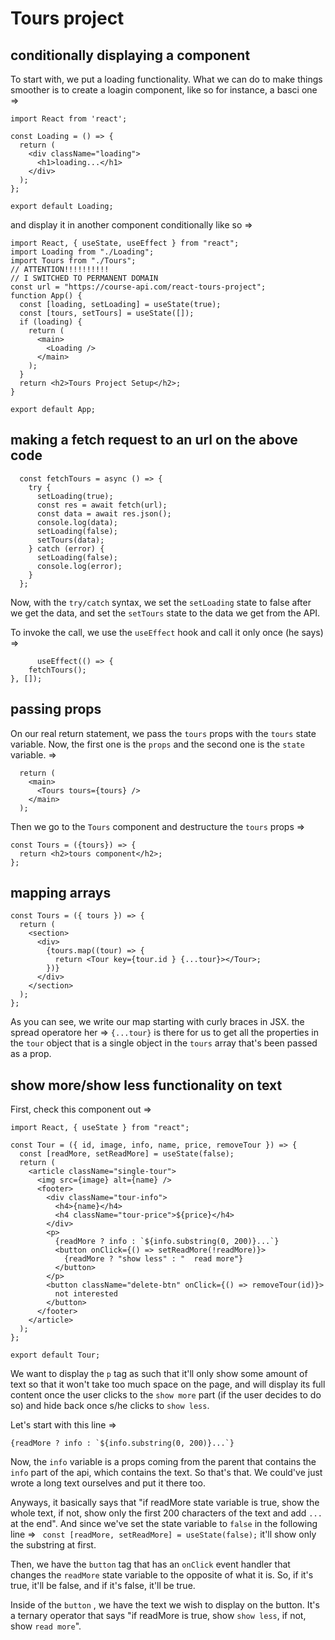 # Tours project

## conditionally displaying a component

To start with, we put a loading functionality. What we can do to make things smoother is to create a loagin component, like so for instance, a basci one =>

```react
import React from 'react';

const Loading = () => {
  return (
    <div className="loading">
      <h1>loading...</h1>
    </div>
  );
};

export default Loading;
```

and display it in another component conditionally like so =>

```react
import React, { useState, useEffect } from "react";
import Loading from "./Loading";
import Tours from "./Tours";
// ATTENTION!!!!!!!!!!
// I SWITCHED TO PERMANENT DOMAIN
const url = "https://course-api.com/react-tours-project";
function App() {
  const [loading, setLoading] = useState(true);
  const [tours, setTours] = useState([]);
  if (loading) {
    return (
      <main>
        <Loading />
      </main>
    );
  }
  return <h2>Tours Project Setup</h2>;
}

export default App;
```

## making a fetch request to an url on the above code

```react
  const fetchTours = async () => {
    try {
      setLoading(true);
      const res = await fetch(url);
      const data = await res.json();
      console.log(data);
      setLoading(false);
      setTours(data);
    } catch (error) {
      setLoading(false);
      console.log(error);
    }
  };
```

Now, with the `try/catch` syntax, we set the `setLoading` state to false after we get the data, and set the `setTours` state to the data we get from the API.

To invoke the call, we use the `useEffect` hook and call it only once (he says) =>

```react
      useEffect(() => {
    fetchTours();
}, []);
```

## passing props

On our real return statement, we pass the `tours` props with the `tours` state variable. Now, the first one is the `props` and the second one is the `state` variable. =>

```react
  return (
    <main>
      <Tours tours={tours} />
    </main>
  );
```

Then we go to the `Tours` component and destructure the `tours` props =>

```react
const Tours = ({tours}) => {
  return <h2>tours component</h2>;
};
```

## mapping arrays

```react
const Tours = ({ tours }) => {
  return (
    <section>
      <div>
        {tours.map((tour) => {
          return <Tour key={tour.id } {...tour}></Tour>;
        })}
      </div>
    </section>
  );
};
```

As you can see, we write our map starting with curly braces in JSX. the spread operatore her => `{...tour}` is there for us to get all the properties in the `tour` object that is a single object in the `tours` array that's been passed as a prop.

## show more/show less functionality on text

First, check this component out =>

```react
import React, { useState } from "react";

const Tour = ({ id, image, info, name, price, removeTour }) => {
  const [readMore, setReadMore] = useState(false);
  return (
    <article className="single-tour">
      <img src={image} alt={name} />
      <footer>
        <div className="tour-info">
          <h4>{name}</h4>
          <h4 className="tour-price">${price}</h4>
        </div>
        <p>
          {readMore ? info : `${info.substring(0, 200)}...`}
          <button onClick={() => setReadMore(!readMore)}>
            {readMore ? "show less" : "  read more"}
          </button>
        </p>
        <button className="delete-btn" onClick={() => removeTour(id)}>
          not interested
        </button>
      </footer>
    </article>
  );
};

export default Tour;
```

We want to display the `p` tag as such that it'll only show some amount of text so that it won't take too much space on the page, and will display its full content once the user clicks to the `show more` part (if the user decides to do so) and hide back once s/he clicks to `show less`.

Let's start with this line =>

```
{readMore ? info : `${info.substring(0, 200)}...`}
```

Now, the `info` variable is a props coming from the parent that contains the `info` part of the api, which contains the text. So that's that. We could've just wrote a long text ourselves and put it there too.

Anyways, it basically says that "if readMore state variable is true, show the whole text, if not, show only the first 200 characters of the text and add `...` at the end". And since we've set the state variable to `false` in the following line => ` const [readMore, setReadMore] = useState(false);` it'll show only the substring at first.

Then, we have the `button` tag that has an `onClick` event handler that changes the `readMore` state variable to the opposite of what it is. So, if it's true, it'll be false, and if it's false, it'll be true.

Inside of the `button` , we have the text we wish to display on the button. It's a ternary operator that says "if readMore is true, show `show less`, if not, show `read more`".
